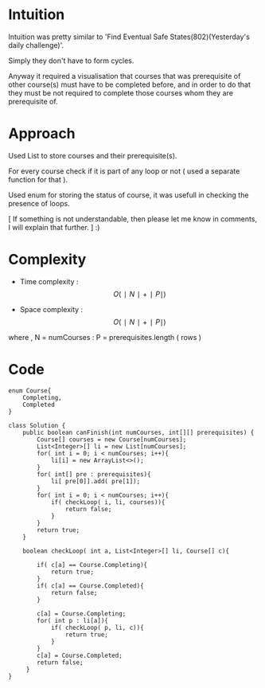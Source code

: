# Intuition
<!-- Describe your first thoughts on how to solve this problem. -->
Intuition was pretty similar to 'Find Eventual Safe States(802)(Yesterday's daily challenge)'. 

Simply they don't have to form cycles.

Anyway it required a visualisation that courses that was prerequisite of other course(s) must have to be completed before, and in order to do that they must be not required to complete those courses whom they are prerequisite of. 



# Approach
<!-- Describe your approach to solving the problem. -->
Used List to store courses and their prerequisite(s).

For every course check if it is part of any loop or not ( used a separate function for that ).

Used enum for storing the status of course, it was usefull in checking the presence of loops.

[ If something is not understandable, then please let me know in comments, I will explain that further. ]    :)

# Complexity 
 
- Time complexity : $$O( ∣N∣ + ∣P∣ )$$
<!-- Add your time complexity here, e.g. $$O(n)$$ -->

- Space complexity : $$O( ∣N∣ + ∣P∣ )$$
<!-- Add your space complexity here, e.g. $$O(n)$$ -->

where , N = numCourses : P = prerequisites.length ( rows )
# Code
```
enum Course{
    Completing,
    Completed
}

class Solution {
    public boolean canFinish(int numCourses, int[][] prerequisites) {
        Course[] courses = new Course[numCourses];
        List<Integer>[] li = new List[numCourses];
        for( int i = 0; i < numCourses; i++){
            li[i] = new ArrayList<>();
        }
        for( int[] pre : prerequisites){
            li[ pre[0]].add( pre[1]);
        }
        for( int i = 0; i < numCourses; i++){
            if( checkLoop( i, li, courses)){
                return false;
            }
        }
        return true;
    }

    boolean checkLoop( int a, List<Integer>[] li, Course[] c){

        if( c[a] == Course.Completing){
            return true;
        }
        if( c[a] == Course.Completed){
            return false;
        }

        c[a] = Course.Completing;
        for( int p : li[a]){
            if( checkLoop( p, li, c)){
                return true;
            }
        }
        c[a] = Course.Completed;
        return false;
     }
}
```